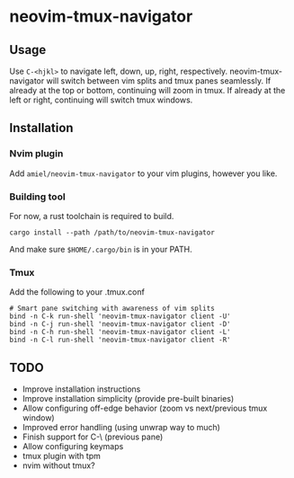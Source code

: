 # neovim-tmux-navigator

## Usage

Use `C-<hjkl>` to navigate left, down, up, right, respectively. neovim-tmux-navigator will switch between vim splits and tmux panes seamlessly. If already at the top or bottom, continuing will zoom in tmux. If already at the left or right, continuing will switch tmux windows.

## Installation

### Nvim plugin

Add `amiel/neovim-tmux-navigator` to your vim plugins, however you like.

### Building tool

For now, a rust toolchain is required to build.

```
cargo install --path /path/to/neovim-tmux-navigator
```

And make sure `$HOME/.cargo/bin` is in your PATH.

### Tmux

Add the following to your .tmux.conf

```
# Smart pane switching with awareness of vim splits
bind -n C-k run-shell 'neovim-tmux-navigator client -U'
bind -n C-j run-shell 'neovim-tmux-navigator client -D'
bind -n C-h run-shell 'neovim-tmux-navigator client -L'
bind -n C-l run-shell 'neovim-tmux-navigator client -R'
```


## TODO

* Improve installation instructions
* Improve installation simplicity (provide pre-built binaries)
* Allow configuring off-edge behavior (zoom vs next/previous tmux window)
* Improved error handling (using unwrap way to much)
* Finish support for C-\ (previous pane)
* Allow configuring keymaps
* tmux plugin with tpm
* nvim without tmux?

